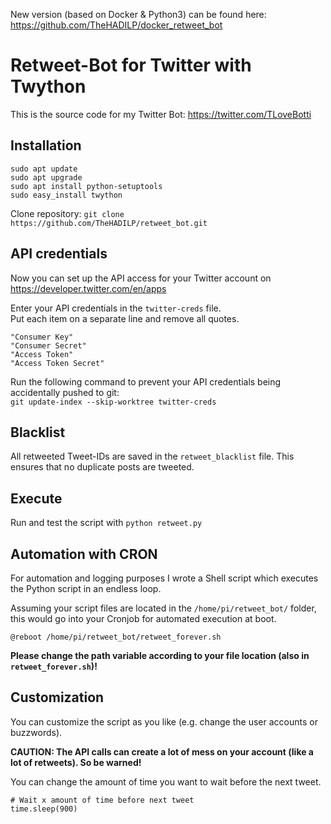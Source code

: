 New version (based on Docker & Python3) can be found here: https://github.com/TheHADILP/docker_retweet_bot

# Retweet-Bot for Twitter with Twython
This is the source code for my Twitter Bot: https://twitter.com/TLoveBotti

## Installation
```
sudo apt update
sudo apt upgrade
sudo apt install python-setuptools
sudo easy_install twython
```
Clone repository:
```git clone https://github.com/TheHADILP/retweet_bot.git```

## API credentials
Now you can set up the API access for your Twitter account on https://developer.twitter.com/en/apps

Enter your API credentials in the ```twitter-creds``` file.  
Put each item on a separate line and remove all quotes.
```
"Consumer Key"
"Consumer Secret"
"Access Token"
"Access Token Secret"
```
Run the following command to prevent your API credentials being accidentally pushed to git:  
```git update-index --skip-worktree twitter-creds```

## Blacklist
All retweeted Tweet-IDs are saved in the ```retweet_blacklist``` file.
This ensures that no duplicate posts are tweeted.

## Execute
Run and test the script with
```python retweet.py```

## Automation with CRON
For automation and logging purposes I wrote a Shell script which executes the Python script in an endless loop.

Assuming your script files are located in the ```/home/pi/retweet_bot/``` folder,
this would go into your Cronjob for automated execution at boot.

```@reboot /home/pi/retweet_bot/retweet_forever.sh```

__Please change the path variable according to your file location (also in ```retweet_forever.sh```)!__

## Customization
You can customize the script as you like (e.g. change the user accounts or buzzwords).  

__CAUTION: The API calls can create a lot of mess on your account (like a lot of retweets). So be warned!__

You can change the amount of time you want to wait before the next tweet.
```
# Wait x amount of time before next tweet
time.sleep(900)
```
